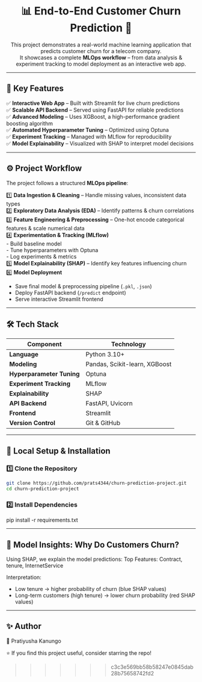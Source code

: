 
<h1 align="center">📊 End-to-End Customer Churn Prediction 🚀</h1>


<p align="center">
  This project demonstrates a real-world machine learning application that predicts customer churn for a telecom company.<br>
  It showcases a complete <strong>MLOps workflow</strong> – from data analysis & experiment tracking to model deployment as an interactive web app.
</p>

---

## 🌟 **Key Features**
✅ **Interactive Web App** – Built with Streamlit for live churn predictions  
✅ **Scalable API Backend** – Served using FastAPI for reliable predictions  
✅ **Advanced Modeling** – Uses XGBoost, a high-performance gradient boosting algorithm  
✅ **Automated Hyperparameter Tuning** – Optimized using Optuna  
✅ **Experiment Tracking** – Managed with MLflow for reproducibility  
✅ **Model Explainability** – Visualized with SHAP to interpret model decisions  

---

## ⚙️ **Project Workflow**
The project follows a structured **MLOps pipeline**:

1️⃣ **Data Ingestion & Cleaning** – Handle missing values, inconsistent data types  
2️⃣ **Exploratory Data Analysis (EDA)** – Identify patterns & churn correlations  
3️⃣ **Feature Engineering & Preprocessing** – One-hot encode categorical features & scale numerical data  
4️⃣ **Experimentation & Tracking (MLflow)**  
    - Build baseline model  
    - Tune hyperparameters with Optuna  
    - Log experiments & metrics  
5️⃣ **Model Explainability (SHAP)** – Identify key features influencing churn  
6️⃣ **Model Deployment**  
   - Save final model & preprocessing pipeline (`.pkl`, `.json`)  
   - Deploy FastAPI backend (`/predict` endpoint)  
   - Serve interactive Streamlit frontend  

---

## 🛠️ **Tech Stack**

| **Component**        | **Technology**                          |
|-----------------------|------------------------------------------|
| **Language**         | Python 3.10+                             |
| **Modeling**         | Pandas, Scikit-learn, XGBoost            |
| **Hyperparameter Tuning** | Optuna                              |
| **Experiment Tracking**   | MLflow                               |
| **Explainability**    | SHAP                                    |
| **API Backend**       | FastAPI, Uvicorn                        |
| **Frontend**          | Streamlit                               |
| **Version Control**   | Git & GitHub                             |

---


## 🚀 **Local Setup & Installation**

### 1️⃣ Clone the Repository
```bash
git clone https://github.com/prats4344/churn-prediction-project.git
cd churn-prediction-project
```
### 2️⃣ Install Dependencies
pip install -r requirements.txt

---

## 🧠 Model Insights: Why Do Customers Churn?

Using SHAP, we explain the model predictions:
Top Features: Contract, tenure, InternetService

Interpretation:
- Low tenure → higher probability of churn (blue SHAP values)
- Long-term customers (high tenure) → lower churn probability (red SHAP values)

---

## ✨ Author
👤 Pratiyusha Kanungo


⭐ If you find this project useful, consider starring the repo!

>>>>>>> c3c3e569bb58b58247e0845dab28b75658742fd2
